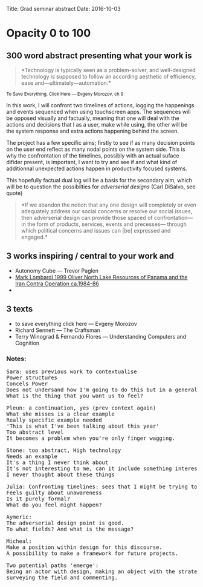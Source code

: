 Title: Grad seminar abstract
Date: 2016-10-03

# Opacity 0 to 100
## 300 word abstract presenting what your work is

<blockquote>
*Technology is typically seen as a problem-solver, and well-designed technology is supposed to follow an according aesthetic of efficiency, ease and—ultimately—automation.*
</blockquote>

<small>To Save Everything, Click Here — Evgeny Morozov, ch 9</small>

In this work, I will confront two timelines of actions, logging the happenings and events sequenced when using touchscreen apps. The sequences will be opposed visually and factually, meaning that one will deal with the actions and decisions that I as a user, make while using, the other will be the system response and extra actions happening behind the screen.

The project has a few specific aims; firstly to see if as many decision points on the user end reflect as many nodal points on the system side. This is why the confrontation of the timelines, possibly with an actual suface difider present, is important, I want to try and see if and what kind of additionnal unexpected actions happen in productivity focused systems.

This hopefully factual dual log will be a basis for the secondary aim, which will be to question the possibilties for *adverserial designs* (Carl DiSalvo, see quote)

<blockquote>
*If we abandon the notion that any one design will completely or even adequately address our social concerns or resolve our social issues, then adverserial design can provide those spaced of confrontation—in the form of products, services, events and precesses— through which political concerns and issues can [be] expressed and engaged.*
</blockquote>

## 3 works inspiring / central to your work and
  * Autonomy Cube — Trevor Paglen
  * [ Mark Lombardi 1999 Oliver North Lake Resources of Panama and the Iran Contra Operation ca.1984-86 ](http://adamdavidmorton.com/wp-content/uploads/2012/10/Mark-Lombardi-1999-Oliver-North-Lake-Resources-of-Panama-and-the-Iran-Contra-Operation-ca.1984-86.jpg)
  *

## 3 texts
  * to save everything click here — Evgeny Morozov
  * Richard Sennett — The Craftsman
  * Terry Winograd & Fernando Flores — Understanding Computers and Cognition


### Notes:
<pre>
Sara: uses previous work to contextualise
Power structures
Concels Power
Does not undersand how I'm going to do this but in a general sense I Understand
What is the thing that you want us to feel?

Pleun: a continuation, yes (prev context again)
What she misses is a clear example
Really specific example needed
'This is what I've been talking about this year'
Too abstract level
It becomes a problem when you're only finger wagging.

Stone: too abstract, High technology
Needs an example
It's a thing I never think about
It's not interesting to me, can it include something interesting for me.
I never thought about these things

Julia: Confronting timelines: sees that I might be trying to reveal
Feels guilty about unawareness
Is it purely formal?
What do you feel might happen?

Aymeric:
The adverserial design point is good.
To what fields? And what is the message?

Micheal:
Make a position within design for this discourse.
A possibility to make a framework for future projects.

Two potential paths 'emerge':
Being an actor with design, making an object with the strategies I develop
surveying the field and commenting.
</pre>
